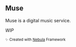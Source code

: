 ## Muse

Muse is a digital music service.

*WIP*

<small>✨ Created with <a href="https://github.com/libra-php/nebula" title="Nebula">Nebula</a> Framework</small>
